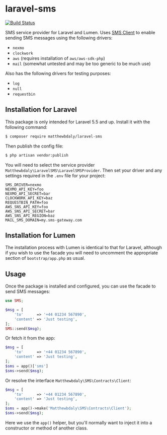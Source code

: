 # laravel-sms
[![Build Status](https://travis-ci.org/matthewbdaly/laravel-sms.svg?branch=master)](https://travis-ci.org/matthewbdaly/laravel-sms)

SMS service provider for Laravel and Lumen. Uses [SMS Client](https://github.com/matthewbdaly/sms-client) to enable sending SMS messages using the following drivers:

* `nexmo`
* `clockwork`
* `aws` (requires installation of `aws/aws-sdk-php`)
* `mail` (somewhat untested and may be too generic to be much use)

Also has the following drivers for testing purposes:

* `log`
* `null`
* `requestbin`

Installation for Laravel
------------------------

This package is only intended for Laravel 5.5 and up. Install it with the following command:

```bash
$ composer require matthewbdaly/laravel-sms
```

Then publish the config file:

```bash
$ php artisan vendor:publish
```

You will need to select the service provider `Matthewbdaly\LaravelSMS\LaravelSMSProvider`. Then set your driver and any settings required in the `.env` file for your project:

```
SMS_DRIVER=nexmo
NEXMO_API_KEY=foo
NEXMO_API_SECRET=bar
CLOCKWORK_API_KEY=baz
REQUESTBIN_PATH=foo
AWS_SNS_API_KEY=foo
AWS_SNS_API_SECRET=bar
AWS_SNS_API_REGION=baz
MAIL_SMS_DOMAIN=my.sms-gateway.com
```

Installation for Lumen
----------------------

The installation process with Lumen is identical to that for Laravel, although if you wish to use the facade you will need to uncomment the appropriate section of `bootstrap/app.php` as usual.

Usage
-----

Once the package is installed and configured, you can use the facade to send SMS messages:

```php
use SMS;

$msg = [
    'to'      => '+44 01234 567890',
    'content' => 'Just testing',
];
SMS::send($msg);
```

Or fetch it from the app:

```php
$msg = [
    'to'      => '+44 01234 567890',
    'content' => 'Just testing',
];
$sms = app()['sms']
$sms->send($msg);
```

Or resolve the interface `Matthewbdaly\SMS\Contracts\Client`:

```php
$msg = [
    'to'      => '+44 01234 567890',
    'content' => 'Just testing',
];
$sms = app()->make('Matthewbdaly\SMS\Contracts\Client');
$sms->send($msg);
```

Here we use the `app()` helper, but you'll normally want to inject it into a constructor or method of another class.
